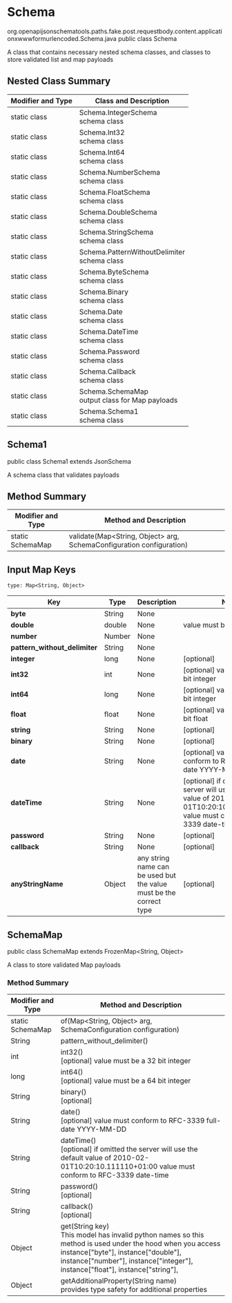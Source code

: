 # Schema
org.openapijsonschematools.paths.fake.post.requestbody.content.applicationxwwwformurlencoded.Schema.java
public class Schema

A class that contains necessary nested schema classes, and classes to store validated list and map payloads

## Nested Class Summary
| Modifier and Type | Class and Description |
| ----------------- | ---------------------- |
| static class | Schema.IntegerSchema<br> schema class |
| static class | Schema.Int32<br> schema class |
| static class | Schema.Int64<br> schema class |
| static class | Schema.NumberSchema<br> schema class |
| static class | Schema.FloatSchema<br> schema class |
| static class | Schema.DoubleSchema<br> schema class |
| static class | Schema.StringSchema<br> schema class |
| static class | Schema.PatternWithoutDelimiter<br> schema class |
| static class | Schema.ByteSchema<br> schema class |
| static class | Schema.Binary<br> schema class |
| static class | Schema.Date<br> schema class |
| static class | Schema.DateTime<br> schema class |
| static class | Schema.Password<br> schema class |
| static class | Schema.Callback<br> schema class |
| static class | Schema.SchemaMap<br> output class for Map payloads |
| static class | Schema.Schema1<br> schema class |

## Schema1
public class Schema1
extends JsonSchema

A schema class that validates payloads


## Method Summary
| Modifier and Type | Method and Description |
| ----------------- | ---------------------- |
| static SchemaMap | validate(Map<String, Object> arg, SchemaConfiguration configuration) |

## Input Map Keys
```
type: Map<String, Object>
```
Key | Type |  Description | Notes
------------ | ------------- | ------------- | -------------
**byte** | String | None |
**double** | double | None | value must be a 64 bit float
**number** | Number | None |
**pattern_without_delimiter** | String | None |
**integer** | long | None | [optional]
**int32** | int | None | [optional] value must be a 32 bit integer
**int64** | long | None | [optional] value must be a 64 bit integer
**float** | float | None | [optional] value must be a 32 bit float
**string** | String | None | [optional]
**binary** | String | None | [optional]
**date** | String | None | [optional] value must conform to RFC-3339 full-date YYYY-MM-DD
**dateTime** | String | None | [optional] if omitted the server will use the default value of 2010-02-01T10:20:10.111110+01:00 value must conform to RFC-3339 date-time
**password** | String | None | [optional]
**callback** | String | None | [optional]
**anyStringName** | Object | any string name can be used but the value must be the correct type | [optional]

## SchemaMap
public class SchemaMap
extends FrozenMap<String, Object>

A class to store validated Map payloads

### Method Summary
| Modifier and Type | Method and Description |
| ----------------- | ---------------------- |
| static SchemaMap | of(Map<String, Object> arg, SchemaConfiguration configuration) |
| String | pattern_without_delimiter()<br> |
| int | int32()<br>[optional] value must be a 32 bit integer |
| long | int64()<br>[optional] value must be a 64 bit integer |
| String | binary()<br>[optional] |
| String | date()<br>[optional] value must conform to RFC-3339 full-date YYYY-MM-DD |
| String | dateTime()<br>[optional] if omitted the server will use the default value of 2010-02-01T10:20:10.111110+01:00 value must conform to RFC-3339 date-time |
| String | password()<br>[optional] |
| String | callback()<br>[optional] |
| Object | get(String key)<br>This model has invalid python names so this method is used under the hood when you access instance["byte"], instance["double"], instance["number"], instance["integer"], instance["float"], instance["string"],  |
| Object | getAdditionalProperty(String name)<br>provides type safety for additional properties |
